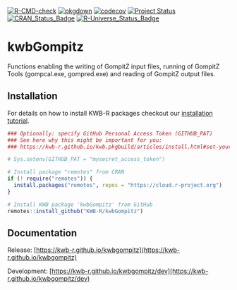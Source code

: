 [![R-CMD-check](https://github.com/KWB-R/kwbGompitz/workflows/R-CMD-check/badge.svg)](https://github.com/KWB-R/kwbGompitz/actions?query=workflow%3AR-CMD-check)
[![pkgdown](https://github.com/KWB-R/kwbGompitz/workflows/pkgdown/badge.svg)](https://github.com/KWB-R/kwbGompitz/actions?query=workflow%3Apkgdown)
[![codecov](https://codecov.io/github/KWB-R/kwbGompitz/branch/main/graphs/badge.svg)](https://codecov.io/github/KWB-R/kwbGompitz)
[![Project Status](https://img.shields.io/badge/lifecycle-experimental-orange.svg)](https://www.tidyverse.org/lifecycle/#experimental)
[![CRAN_Status_Badge](https://www.r-pkg.org/badges/version/kwbGompitz)]()
[![R-Universe_Status_Badge](https://kwb-r.r-universe.dev/badges/kwbGompitz)](https://kwb-r.r-universe.dev/)

# kwbGompitz

Functions enabling the writing of GompitZ input files,
running of GompitZ Tools (gompcal.exe, gompred.exe) and reading of
GompitZ output files.

## Installation

For details on how to install KWB-R packages checkout our [installation tutorial](https://kwb-r.github.io/kwb.pkgbuild/articles/install.html).

```r
### Optionally: specify GitHub Personal Access Token (GITHUB_PAT)
### See here why this might be important for you:
### https://kwb-r.github.io/kwb.pkgbuild/articles/install.html#set-your-github_pat

# Sys.setenv(GITHUB_PAT = "mysecret_access_token")

# Install package "remotes" from CRAN
if (! require("remotes")) {
  install.packages("remotes", repos = "https://cloud.r-project.org")
}

# Install KWB package 'kwbGompitz' from GitHub
remotes::install_github("KWB-R/kwbGompitz")
```

## Documentation

Release: [https://kwb-r.github.io/kwbgompitz](https://kwb-r.github.io/kwbgompitz)

Development: [https://kwb-r.github.io/kwbgompitz/dev](https://kwb-r.github.io/kwbgompitz/dev)
